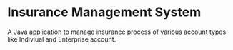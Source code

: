 # Insurance Management System

A Java application to manage insurance process of various account types like Indiviual and Enterprise account.